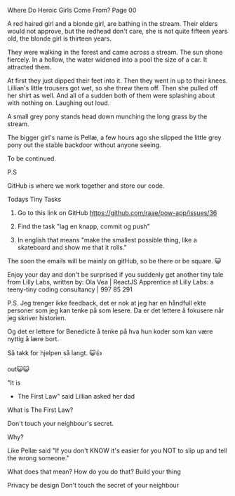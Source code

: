 Where Do Heroic Girls Come From?
Page 00

A red haired girl and a blonde girl, are bathing in the stream. Their elders would not approve, but the redhead don't care, she is not quite fifteen years old, the blonde girl is thirteen years.

They were walking in the forest and came across a stream. The sun shone fiercely. In a hollow, the water widened into a pool the size of a car. It attracted them.

At first they just dipped their feet into it. Then they went in up to their knees. Lillian's little trousers got wet, so she threw them off. Then she pulled off her shirt as well. And all of a sudden both of them were splashing about with nothing on. Laughing out loud.

A small grey pony stands head down munching the long grass by the stream.

The bigger girl's name is Pellæ, a few hours ago she slipped the little grey pony out the stable backdoor without anyone seeing.

To be continued.

P.S


GitHub is where we work together and store our code.

Todays Tiny Tasks

1. Go to this link on GitHub
https://github.com/raae/pow-app/issues/36


2. Find the task
"lag en knapp, commit og push"

3. In english that means "make the smallest possible thing, like a skateboard and show me that it rolls."



The soon the emails will be mainly on gitHub, so be there or be square. 😺

Enjoy your day and don't be surprised if you suddenly get another tiny tale from Lilly Labs, written by:
Ola Vea | ReactJS Apprentice at Lilly Labs: a teeny-tiny coding consultancy | 997 85 291

P.S.
Jeg trenger ikke feedback, det er nok at jeg har en håndfull ekte personer som jeg kan tenke på som lesere. Da er det lettere å fokusere når jeg skriver historien.

Og det er lettere for Benedicte å tenke på hva hun koder som kan være nyttig å lære bort.

Så takk for hjelpen så langt. 😺👍





out😺😺


"It is
* The First Law" said Lillian asked her dad

What is The First Law?

Don't touch your neighbour's secret.

Why?

Like Pellæ said
"If you don't KNOW it's easier for you NOT to slip up and tell the wrong someone."

What does that mean?
How do you do that?
Build your thing

Privacy be design
Don't touch the secret of your neighbour



